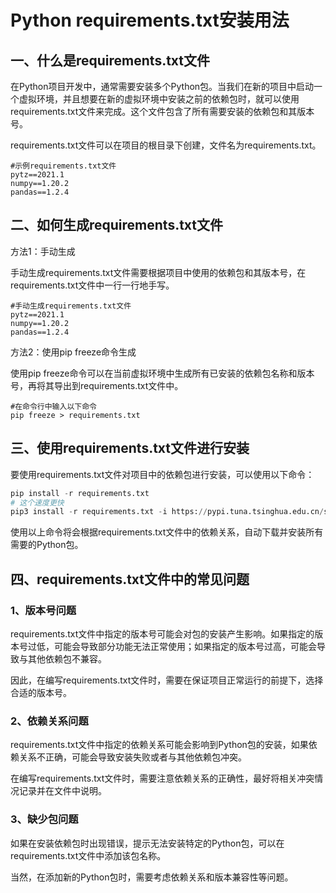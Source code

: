 # Python requirements.txt安装用法

## **一、什么是requirements.txt文件**

在Python项目开发中，通常需要安装多个Python包。当我们在新的项目中启动一个虚拟环境，并且想要在新的虚拟环境中安装之前的依赖包时，就可以使用requirements.txt文件来完成。这个文件包含了所有需要安装的依赖包和其版本号。

requirements.txt文件可以在项目的根目录下创建，文件名为requirements.txt。

```
#示例requirements.txt文件
pytz==2021.1
numpy==1.20.2
pandas==1.2.4

```

## **二、如何生成requirements.txt文件**

方法1：手动生成

手动生成requirements.txt文件需要根据项目中使用的依赖包和其版本号，在requirements.txt文件中一行一行地手写。

```
#手动生成requirements.txt文件
pytz==2021.1
numpy==1.20.2
pandas==1.2.4

```

方法2：使用pip freeze命令生成

使用pip freeze命令可以在当前虚拟环境中生成所有已安装的依赖包名称和版本号，再将其导出到requirements.txt文件中。

```
#在命令行中输入以下命令
pip freeze > requirements.txt

```

## **三、使用requirements.txt文件进行安装**

要使用requirements.txt文件对项目中的依赖包进行安装，可以使用以下命令：

```python
pip install -r requirements.txt
# 这个速度更快
pip3 install -r requirements.txt -i https://pypi.tuna.tsinghua.edu.cn/simple

```

使用以上命令将会根据requirements.txt文件中的依赖关系，自动下载并安装所有需要的Python包。

## **四、requirements.txt文件中的常见问题**

### **1、版本号问题**

requirements.txt文件中指定的版本号可能会对包的安装产生影响。如果指定的版本号过低，可能会导致部分功能无法正常使用；如果指定的版本号过高，可能会导致与其他依赖包不兼容。

因此，在编写requirements.txt文件时，需要在保证项目正常运行的前提下，选择合适的版本号。

### **2、依赖关系问题**

requirements.txt文件中指定的依赖关系可能会影响到Python包的安装，如果依赖关系不正确，可能会导致安装失败或者与其他依赖包冲突。

在编写requirements.txt文件时，需要注意依赖关系的正确性，最好将相关冲突情况记录并在文件中说明。

### **3、缺少包问题**

如果在安装依赖包时出现错误，提示无法安装特定的Python包，可以在requirements.txt文件中添加该包名称。

当然，在添加新的Python包时，需要考虑依赖关系和版本兼容性等问题。


